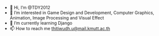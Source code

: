 - 👋 Hi, I’m @TDY2012
- 👀 I’m interested in Game Design and Development, Computer Graphics, Animation, Image Processing and Visual Effect
- 🌱 I’m currently learning Django
- 📫 How to reach me thitiwudh.u@mail.kmutt.ac.th

<!---
TDY2012/TDY2012 is a ✨ special ✨ repository because its `README.md` (this file) appears on your GitHub profile.
You can click the Preview link to take a look at your changes.
--->
